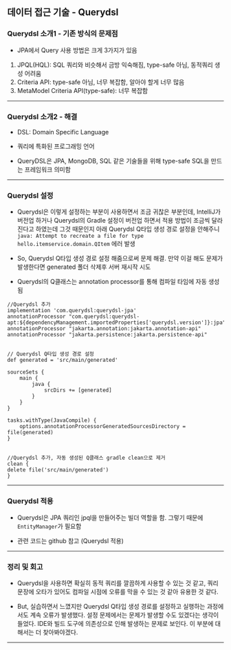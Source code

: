 ## 데이터 접근 기술 - Querydsl

### Querydsl 소개1 - 기존 방식의 문제점

- JPA에서 Query 사용 방법은 크게 3가지가 있음

1. JPQL(HQL): SQL 쿼리와 비슷해서 금방 익숙해짐, type-safe 아님, 동적쿼리 생성 어려움
2. Criteria API: type-safe 아님, 너무 복잡함, 알아야 할게 너무 많음
3. MetaModel Criteria API(type-safe): 너무 복잡함

---

### Querydsl 소개2 - 해결

- DSL: Domain Specific Language

- 쿼리에 특화된 프로그래밍 언어

- QueryDSL은 JPA, MongoDB, SQL 같은 기술들을 위해 type-safe SQL을 만드는 프레임워크 의미함

---

### Querydsl 설정

- Querydsl은 이렇게 설정하는 부분이 사용하면서 조금 귀찮은 부분인데, IntelliJ가 버전업 하거나 Querydsl의 Gradle 설정이 버전업 하면서 적용 방법이 조금씩 달라진다고 하였는데 그것 때문인지 아래 Querydsl Q타입 생성 경로 설정을 안해주니 `java: Attempt to recreate a file for type hello.itemservice.domain.QItem` 에러 발생

- So, Querydsl Q타입 생성 경로 설정 해줌으로써 문제 해결. 만약 이걸 해도 문제가 발생한다면 generated 폴더 삭제후 서버 재시작 시도

- Querydsl의 Q클래스는 annotation processor를 통해 컴파일 타임에 자동 생성됨

```text
//Querydsl 추가
implementation 'com.querydsl:querydsl-jpa'
annotationProcessor "com.querydsl:querydsl-apt:${dependencyManagement.importedProperties['querydsl.version']}:jpa"
annotationProcessor "jakarta.annotation:jakarta.annotation-api"
annotationProcessor "jakarta.persistence:jakarta.persistence-api"


// Querydsl Q타입 생성 경로 설정
def generated = 'src/main/generated'

sourceSets {
	main {
		java {
			srcDirs += [generated]
		}
	}
}

tasks.withType(JavaCompile) {
	options.annotationProcessorGeneratedSourcesDirectory = file(generated)
}


//Querydsl 추가, 자동 생성된 Q클래스 gradle clean으로 제거
clean {
delete file('src/main/generated')
}
```

---

### Querydsl 적용

- Querydsl은 JPA 쿼리인 jpql을 만들어주는 빌더 역할을 함. 그렇기 때문에 `EntityManager`가 필요함

- 관련 코드는 github 참고 (Querydsl 적용)

---

### 정리 및 회고

- Querydsl을 사용하면 확실히 동적 쿼리를 깔끔하게 사용할 수 있는 것 같고, 쿼리 문장에 오타가 있어도 컴파일 시점에 오류를 막을 수 있는 것 같아 유용한 것 같다.

- But, 실습하면서 느꼈지만 Querydsl Q타입 생성 경로를 설정하고 실행하는 과정에서도 계속 오류가 발생했다. 설정 문제에서는 문제가 발생할 수도 있겠다는 생각이 들었다. IDE와 빌드 도구에 의존성으로 인해 발생하는 문제로 보인다. 이 부분에 대해서는 더 찾아봐야겠다.

---
